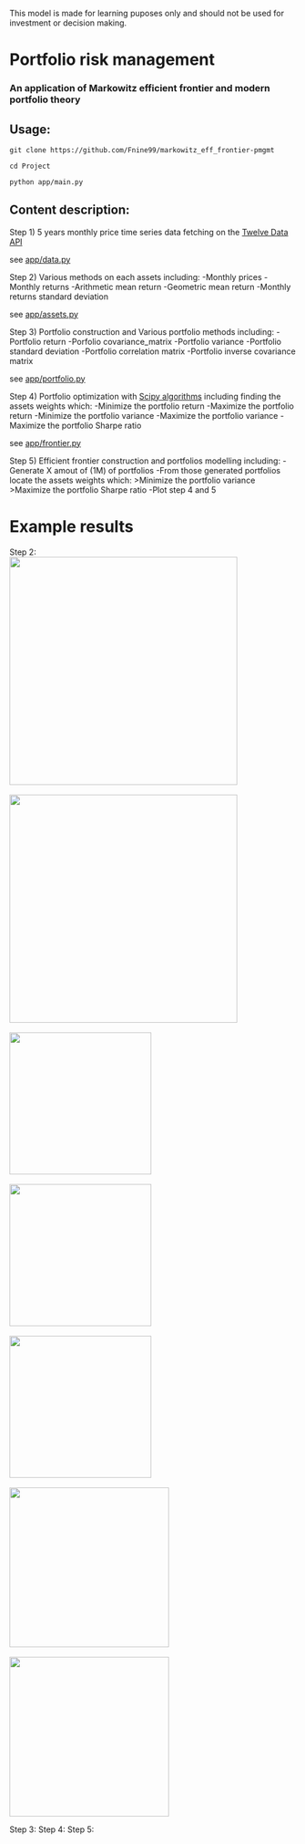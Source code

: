This model is made for learning puposes only and should not be used for investment or decision making.

# Portfolio risk management
### An application of Markowitz efficient frontier and modern portfolio theory

## Usage:
    git clone https://github.com/Fnine99/markowitz_eff_frontier-pmgmt
    
    cd Project
        
    python app/main.py


## Content description:

Step 1) 5 years monthly price time series data fetching on the <a href="https://twelvedata.com">Twelve Data API</a>

see <a href="https://github.com/Fnine99/markowitz_eff_frontier-pmgmt/blob/main/app/data.py">app/data.py</a>

Step 2) Various methods on each assets including:
-Monthly prices
-Monthly returns
-Arithmetic mean return
-Geometric mean return
-Monthly returns standard deviation

see <a href="https://github.com/Fnine99/markowitz_eff_frontier-pmgmt/blob/main/app/assets.py">app/assets.py</a>

Step 3) Portfolio construction and Various portfolio methods including:
-Portfolio return
-Porfolio covariance_matrix
-Portfolio variance
-Portfolio standard deviation
-Portfolio correlation matrix
-Portfolio inverse covariance matrix

see <a href="https://github.com/Fnine99/markowitz_eff_frontier-pmgmt/blob/main/app/portfolio.py">app/portfolio.py</a>

Step 4) Portfolio optimization with <a href="https://docs.scipy.org/doc/scipy/tutorial/optimize.html">Scipy algorithms</a> including finding the assets weights which:
-Minimize the portfolio return
-Maximize the portfolio return
-Minimize the portfolio variance
-Maximize the portfolio variance
-Maximize the portfolio Sharpe ratio

see <a href="https://github.com/Fnine99/markowitz_eff_frontier-pmgmt/blob/main/app/frontier.py">app/frontier.py</a>

Step 5) Efficient frontier construction and portfolios modelling including:
-Generate X amout of (1M) of portfolios
-From those generated portfolios locate the assets weights which:
    >Minimize the portfolio variance
    >Maximize the portfolio Sharpe ratio
-Plot step 4 and 5

# Example results

Step 2:
<br/>
<img width="400" alt="" src="https://user-images.githubusercontent.com/97029819/229621780-afae2449-1056-44fa-b882-812eec861714.png">
<br/>
<br/>
<img width="400" alt="" src="https://user-images.githubusercontent.com/97029819/229622439-de3e3598-c1a0-4b00-853d-c3625f53f7a0.png">
<br/>
<br/>
<img width="249" alt="" src="https://user-images.githubusercontent.com/97029819/229622635-98b35520-6c89-41a5-906d-d52ffc1b127f.png">
<br/>
<br/>
<img width="249" alt="" src="https://user-images.githubusercontent.com/97029819/229622656-02133da5-e931-42be-a508-741fc610e582.png">
<br/>
<br/>
<img width="249" alt="" src="https://user-images.githubusercontent.com/97029819/229622670-c18106c8-f783-4385-bdc1-4b4c3945a855.png">
<br/>
<br/>
<img width="280" alt="" src="https://user-images.githubusercontent.com/97029819/229622676-4c516d11-8c44-407d-920d-924df9237305.png">
<br/>
<br/>
<img width="280" alt="" src="https://user-images.githubusercontent.com/97029819/229622694-dd40d579-43c8-40dc-8749-dd5f033d2829.png">
<br/>

Step 3:
Step 4:
Step 5:

